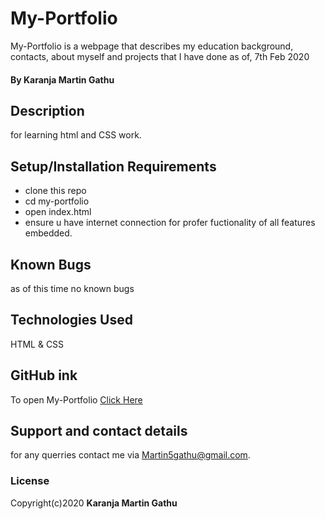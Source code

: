 # My-Portfolio
My-Portfolio is a webpage that describes my education background, contacts, about myself and projects that I have done as of, 7th Feb 2020
#### By **Karanja Martin Gathu**
## Description
for learning html and CSS work.
## Setup/Installation Requirements
* clone this repo
* cd my-portfolio
* open index.html
* ensure u have internet connection for profer fuctionality of all features embedded.

## Known Bugs
as of this time no known bugs
## Technologies Used
HTML & CSS
## GitHub ink
To open My-Portfolio [Click Here](https://martingathu.github.io/portfolio/)
## Support and contact details
for any querries contact me via Martin5gathu@gmail.com.
### License
Copyright(c)2020 **Karanja Martin Gathu**